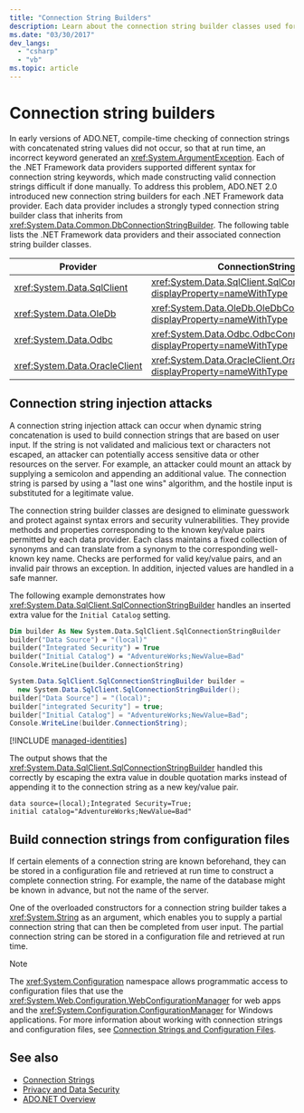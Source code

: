 ```yaml
---
title: "Connection String Builders"
description: Learn about the connection string builder classes used for different providers in ADO.NET, all of which inherit from DbConnectionStringBuilder.
ms.date: "03/30/2017"
dev_langs:
  - "csharp"
  - "vb"
ms.topic: article
---
```

# Connection string builders

In early versions of ADO.NET, compile-time checking of connection strings with concatenated string values did not occur, so that at run time, an incorrect keyword generated an <xref:System.ArgumentException>. Each of the .NET Framework data providers supported different syntax for connection string keywords, which made constructing valid connection strings difficult if done manually. To address this problem, ADO.NET 2.0 introduced new connection string builders for each .NET Framework data provider. Each data provider includes a strongly typed connection string builder class that inherits from <xref:System.Data.Common.DbConnectionStringBuilder>. The following table lists the .NET Framework data providers and their associated connection string builder classes.

| Provider                        | ConnectionStringBuilder class                                                              |
|---------------------------------|--------------------------------------------------------------------------------------------|
| <xref:System.Data.SqlClient>    | <xref:System.Data.SqlClient.SqlConnectionStringBuilder?displayProperty=nameWithType>       |
| <xref:System.Data.OleDb>        | <xref:System.Data.OleDb.OleDbConnectionStringBuilder?displayProperty=nameWithType>         |
| <xref:System.Data.Odbc>         | <xref:System.Data.Odbc.OdbcConnectionStringBuilder?displayProperty=nameWithType>           |
| <xref:System.Data.OracleClient> | <xref:System.Data.OracleClient.OracleConnectionStringBuilder?displayProperty=nameWithType> |

## Connection string injection attacks

 A connection string injection attack can occur when dynamic string concatenation is used to build connection strings that are based on user input. If the string is not validated and malicious text or characters not escaped, an attacker can potentially access sensitive data or other resources on the server. For example, an attacker could mount an attack by supplying a semicolon and appending an additional value. The connection string is parsed by using a "last one wins" algorithm, and the hostile input is substituted for a legitimate value.

 The connection string builder classes are designed to eliminate guesswork and protect against syntax errors and security vulnerabilities. They provide methods and properties corresponding to the known key/value pairs permitted by each data provider. Each class maintains a fixed collection of synonyms and can translate from a synonym to the corresponding well-known key name. Checks are performed for valid key/value pairs, and an invalid pair throws an exception. In addition, injected values are handled in a safe manner.

 The following example demonstrates how <xref:System.Data.SqlClient.SqlConnectionStringBuilder> handles an inserted extra value for the `Initial Catalog` setting.

```vb
Dim builder As New System.Data.SqlClient.SqlConnectionStringBuilder
builder("Data Source") = "(local)"
builder("Integrated Security") = True
builder("Initial Catalog") = "AdventureWorks;NewValue=Bad"
Console.WriteLine(builder.ConnectionString)
```

```csharp
System.Data.SqlClient.SqlConnectionStringBuilder builder =
  new System.Data.SqlClient.SqlConnectionStringBuilder();
builder["Data Source"] = "(local)";
builder["integrated Security"] = true;
builder["Initial Catalog"] = "AdventureWorks;NewValue=Bad";
Console.WriteLine(builder.ConnectionString);
```

[!INCLUDE [managed-identities](../../../includes/managed-identities.md)]

The output shows that the <xref:System.Data.SqlClient.SqlConnectionStringBuilder> handled this correctly by escaping the extra value in double quotation marks instead of appending it to the connection string as a new key/value pair.

```output
data source=(local);Integrated Security=True;
initial catalog="AdventureWorks;NewValue=Bad"
```

## Build connection strings from configuration files

 If certain elements of a connection string are known beforehand, they can be stored in a configuration file and retrieved at run time to construct a complete connection string. For example, the name of the database might be known in advance, but not the name of the server.

 One of the overloaded constructors for a connection string builder takes a <xref:System.String> as an argument, which enables you to supply a partial connection string that can then be completed from user input. The partial connection string can be stored in a configuration file and retrieved at run time.

> [!NOTE]
> The <xref:System.Configuration> namespace allows programmatic access to configuration files that use the <xref:System.Web.Configuration.WebConfigurationManager> for web apps and the <xref:System.Configuration.ConfigurationManager> for Windows applications. For more information about working with connection strings and configuration files, see [Connection Strings and Configuration Files](connection-strings-and-configuration-files.md).

## See also

- [Connection Strings](connection-strings.md)
- [Privacy and Data Security](privacy-and-data-security.md)
- [ADO.NET Overview](ado-net-overview.md)
